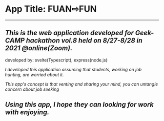 # App Title: FUAN⇨FUN
---
*This is the web application developed for Geek-CAMP hackathon vol.8 held on 8/27-8/28 in 2021 @online(Zoom).*
---
developed by: svelte(Typescript), express(node.js)

*I developed this application assuming that students, working on job hunting, are worried about it.*

*This app's concept is that venting and sharing your mind, you can untangle concern about job seeking*

*Using this app, I hope they can looking for work with enjoying.*
---
